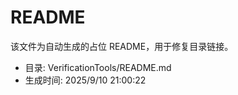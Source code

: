 ﻿# README

该文件为自动生成的占位 README，用于修复目录链接。

- 目录: VerificationTools/README.md
- 生成时间: 2025/9/10 21:00:22

